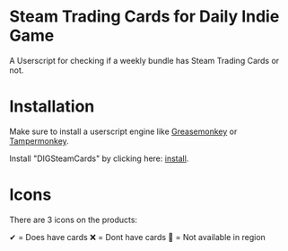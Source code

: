# Steam Trading Cards for Daily Indie Game

A Userscript for checking if a weekly bundle has Steam Trading Cards or not. 

# Installation

Make sure to install a userscript engine like [Greasemonkey](https://addons.mozilla.org/en-US/firefox/addon/greasemonkey/) or [Tampermonkey](https://chrome.google.com/webstore/detail/tampermonkey/dhdgffkkebhmkfjojejmpbldmpobfkfo).

Install "DIGSteamCards" by clicking here: [install](https://github.com/supermopf/DIGSteamCards/raw/master/DIGSteamCards.user.js).

# Icons

There are 3 icons on the products:

✔ = Does have cards
❌ = Dont have cards
🚧 = Not available in region